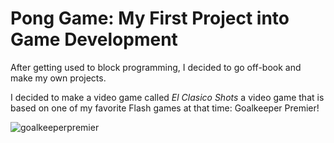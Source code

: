 # Pong Game: My First Project into Game Development

After getting used to block programming, I decided to go off-book and make my own projects.

I decided to make a video game called *El Clasico Shots* a video game that is based on one of my favorite Flash games at that time: Goalkeeper Premier!

![goalkeeperpremier](https://user-images.githubusercontent.com/37126844/71567796-b5fa6f80-2a8f-11ea-86c4-8528e2108d70.png)


